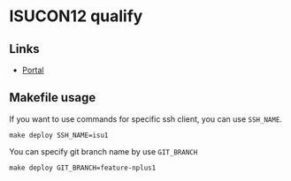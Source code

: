 # ISUCON12 qualify

## Links

- [Portal](https://portal.isucon.net/)

## Makefile usage

If you want to use commands for specific ssh client, you can use `SSH_NAME`.

```shell
make deploy SSH_NAME=isu1
```

You can specify git branch name by use `GIT_BRANCH`

```shell
make deploy GIT_BRANCH=feature-nplus1
```

